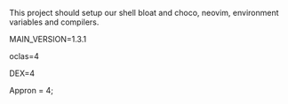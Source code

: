 This project should setup our shell bloat and choco, neovim, environment variables and compilers.


MAIN_VERSION=1.3.1

oclas=4




DEX=4


Appron = 4;
